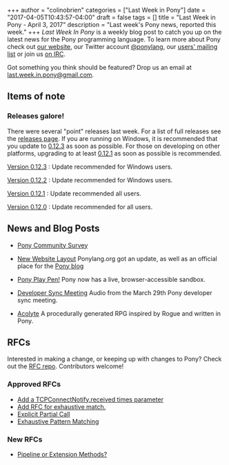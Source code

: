 +++
author = "colinobrien"
categories = ["Last Week in Pony"]
date = "2017-04-05T10:43:57-04:00"
draft = false
tags = []
title = "Last Week in Pony - April 3, 2017"
description = "Last week's Pony news, reported this week."
+++
_Last Week In Pony_ is a weekly blog post to catch you up on the latest news for the Pony programming language. To learn more about Pony check out [our website](ponylang.org), our Twitter account [@ponylang](https://twitter.com/ponylang), our [users' mailing list](https://pony.groups.io/g/user) or join us [on IRC](https://webchat.freenode.net/?channels=%23ponylang). 

Got something you think should be featured? Drop us an email at [last.week.in.pony@gmail.com](mailto:last.week.in.pony@gmail.com).
<!--more-->

## Items of note

### Releases galore!

There were several "point" releases last week. For a list of full releases see the [releases page](http://www.ponylang.org/categories/release/). If you are running on Windows, it is recommended that you update to [0.12.3](http://www.ponylang.org/blog/2017/04/0.12.3-released/) as soon as possible. For those on developing on other platforms, upgrading to at least [0.12.1](http://www.ponylang.org/blog/2017/04/0.12.1-released/) as soon as possible is recommended.

[Version 0.12.3](http://www.ponylang.org/blog/2017/04/0.12.3-released/)
: Update recommended for Windows users.
  
[Version 0.12.2](http://www.ponylang.org/blog/2017/04/0.12.2-released/)
: Update recommended for Windows users.

[Version 0.12.1](http://www.ponylang.org/blog/2017/04/0.12.1-released/)
: Update recommended all users.

[Version 0.12.0](http://www.ponylang.org/blog/2017/04/0.12.0-released/)
: Update recommended for all users.

## News and Blog Posts

- [Pony Community Survey](https://docs.google.com/forms/d/e/1FAIpQLScBNr5dPPCVYchRukAm-sFR3wipndVJiua3xHr8CslohVFRlg/viewform?c=0&w=1&usp=send_form)

- [New Website Layout](http://www.ponylang.org/) Ponylang.org got an update, as well as an official place for the [Pony blog](http://www.ponylang.org/blog/)

- [Pony Play Pen!](http://pony-playpen.lietar.net/) Pony now has a live, browser-accessible sandbox.

- [Developer Sync Meeting](https://pony.groups.io/g/dev/files/Pony%20Sync/March%2029,%202017) Audio from the March 29th Pony developer sync meeting.

- [Acolyte](https://github.com/jtfmumm/acolyte) A procedurally generated RPG inspired by Rogue and written in Pony.

## RFCs

Interested in making a change, or keeping up with changes to Pony? Check out the [RFC repo](https://github.com/ponylang/rfcs). Contributors welcome!

### Approved RFCs

- [Add a TCPConnectNotify.received times parameter](https://github.com/ponylang/rfcs/pull/85)
- [Add RFC for exhaustive match.](https://github.com/ponylang/rfcs/pull/86)
- [Explicit Partial Call](https://github.com/ponylang/rfcs/pull/82)
- [Exhaustive Pattern Matching](https://github.com/ponylang/rfcs/pull/86)

### New RFCs
  
- [Pipeline or Extension Methods?](https://github.com/ponylang/rfcs/issues/89)
